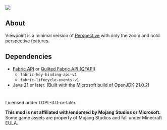 ![](./logo.png)
## About
Viewpoint is a minimal version of [Perspective](https://modrinth.com/mod/mclegoman-perspective) with only the zoom and hold perspective features.

## Dependencies
- [Fabric API](https://modrinth.com/mod/fabric-api) or [Quilted Fabric API (QFAPI)](https://modrinth.com/mod/qsl)
    - `fabric-key-binding-api-v1`
    - `fabric-lifecycle-events-v1`
- Java 21 or later. (Built with the Microsoft build of OpenJDK 21.0.2)

#
Licensed under LGPL-3.0-or-later.

**This mod is not affiliated with/endorsed by Mojang Studios or Microsoft.**  
Some game assets are property of Mojang Studios and fall under Minecraft EULA.  